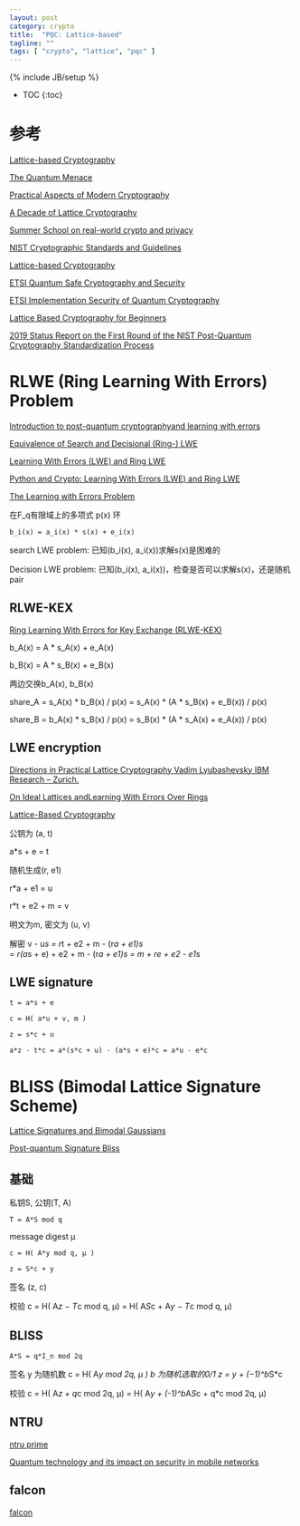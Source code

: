 ```yaml
---
layout: post
category: crypto
title:  "PQC: Lattice-based"
tagline: ""
tags: [ "crypto", "lattice", "pqc" ] 
---
```

{% include JB/setup %}

* TOC
{:toc}

# 参考

[Lattice-based Cryptography](https://pqcrypto2016.jp/data/Nguyen-pdf-PQC-LatticeCrypto.pdf)

[The Quantum Menace](https://reidbix.github.io/QuantumMenace/TheQuantumMenacePresentation.pdf)

[Practical Aspects of Modern Cryptography](https://slideplayer.com/slide/14252306/)

[A Decade of Lattice Cryptography](https://web.eecs.umich.edu/~cpeikert/pubs/lattice-survey.pdf)

[Summer School on real-world crypto and privacy](https://summerschool-croatia.cs.ru.nl/2018/program.shtml)

[NIST Cryptographic Standards and Guidelines](https://csrc.nist.gov/Projects/Cryptographic-Standards-and-Guidelines)

[Lattice-based Cryptography](https://pqcrypto2016.jp/data/Nguyen-pdf-PQC-LatticeCrypto.pdf)

[ETSI Quantum Safe Cryptography and Security](https://www.etsi.org/images/files/ETSIWhitePapers/QuantumSafeWhitepaper.pdf)

[ETSI Implementation Security of Quantum Cryptography](https://www.etsi.org/images/files/ETSIWhitePapers/etsi_wp27_qkd_imp_sec_FINAL.pdf)

[Lattice Based Cryptography for Beginners](https://eprint.iacr.org/2015/938.pdf)

[2019 Status Report on the First Round of the NIST Post-Quantum Cryptography Standardization Process](https://nvlpubs.nist.gov/nistpubs/ir/2019/NIST.IR.8240.pdf)

# RLWE (Ring Learning With Errors) Problem

[Introduction to post-quantum cryptographyand learning with errors](https://summerschool-croatia.cs.ru.nl/2018/slides/Introduction%20to%20post-quantum%20cryptography%20and%20learning%20with%20errors.pdf)

[Equivalence of Search and Decisional (Ring-) LWE](https://slideplayer.com/slide/14640091/)

[Learning With Errors (LWE) and Ring LWE](https://medium.com/asecuritysite-when-bob-met-alice/learning-with-errors-lwe-and-ring-lwe-accf72f98c22)

[Python and Crypto: Learning With Errors (LWE) and Ring LWE](https://asecuritysite.com/public/lwe_ring.pdf)

[The Learning with Errors Problem](https://cims.nyu.edu/~regev/papers/lwesurvey.pdf)

在F\_q有限域上的多项式 p(x) 环

    b_i(x) = a_i(x) * s(x) + e_i(x)

search LWE problem: 已知(b\_i(x), a\_i(x))求解s(x)是困难的

Decision LWE problem: 已知(b\_i(x), a\_i(x))，检查是否可以求解s(x)，还是随机pair

## RLWE-KEX

[Ring Learning With Errors for Key Exchange (RLWE-KEX)](https://medium.com/asecuritysite-when-bob-met-alice/ring-learning-with-errors-for-key-exchange-rlwe-kex-5dc0ce37e207)

b_A(x) = A * s_A(x) + e_A(x)

b_B(x) = A * s_B(x) + e_B(x)

两边交换b_A(x), b_B(x)

share_A = s_A(x) * b_B(x)  / p(x) = s_A(x) * (A * s_B(x) + e_B(x)) / p(x)

share_B = b_A(x) * s_B(x) / p(x)  = s_B(x) * (A * s_A(x) + e_A(x)) / p(x)

## LWE encryption

[Directions in Practical Lattice Cryptography Vadim Lyubashevsky IBM Research – Zurich.](https://slideplayer.com/slide/10426928/)

[On Ideal Lattices andLearning With Errors Over Rings](https://web.eecs.umich.edu/~cpeikert/pubs/slides-ideal-lwe.pdf)

[Lattice-Based Cryptography](https://slideplayer.com/slide/16130291/)

公钥为 (a, t)

a*s + e = t

随机生成(r, e1)

r*a + e1 = u

r*t + e2 + m = v

明文为m, 密文为 (u, v)

解密
    v - u*s = r*t + e2 + m - (r*a + e1)*s  
            = r*(a*s + e) + e2 + m - (r*a + e1)*s
            = m + r*e + e2 - e1*s


## LWE signature

    t = a*s + e 

    c = H( a*u + v, m )

    z = s*c + u

    a*z - t*c = a*(s*c + u) - (a*s + e)*c = a*u - e*c


# BLISS (Bimodal Lattice Signature Scheme)

[Lattice Signatures and Bimodal Gaussians](https://link.springer.com/content/pdf/10.1007/978-3-642-40041-4_3.pdf)

[Post-quantum Signature Bliss](https://medium.com/@billatnapier/post-quantum-signature-bliss-632b3904c9e9)

## 基础

私钥S, 公钥(T, A)

    T = A*S mod q

message digest μ

    c = H( A*y mod q, μ ) 

    z = S*c + y

签名 (z, c)

校验  c = H( A*z − T*c mod q, μ) = H( A*S*c + A*y − T*c mod q, μ)

## BLISS

    A*S = q*I_n mod 2q

签名
    y 为随机数
    c = H( A*y mod 2q, μ )
    b 为随机选取的0/1
    z = y + (−1)^b*S*c

校验 c = H( A*z + q*c mod 2q, μ) = H( A*y + (-1)^b*A*S*c + q*c mod 2q, μ)  

## NTRU 

[ntru prime](https://ntruprime.cr.yp.to/nist/ntruprime-20190330.pdf)

[Quantum technology and its impact on security in mobile networks](https://www.ericsson.com/en/reports-and-papers/ericsson-technology-review/articles/ensuring-security-in-mobile-networks-post-quantum)

## falcon

[falcon](https://csrc.nist.gov/CSRC/media/Presentations/Falcon/images-media/Falcon-April2018.pdf)
